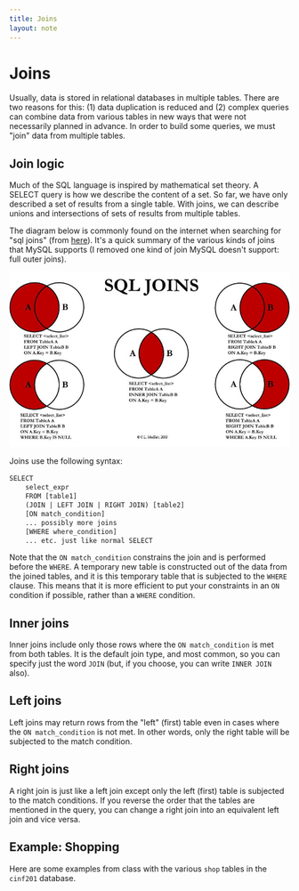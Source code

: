 ```yaml
---
title: Joins
layout: note
---
```


# Joins

Usually, data is stored in relational databases in multiple tables. There are two reasons for this: (1) data duplication is reduced and (2) complex queries can combine data from various tables in new ways that were not necessarily planned in advance. In order to build some queries, we must "join" data from multiple tables.

## Join logic

Much of the SQL language is inspired by mathematical set theory. A SELECT query is how we describe the content of a set. So far, we have only described a set of results from a single table. With joins, we can describe unions and intersections of sets of results from multiple tables.

The diagram below is commonly found on the internet when searching for "sql joins" (from [here](http://www.codeproject.com/Articles/33052/Visual-Representation-of-SQL-Joins)). It's a quick summary of the various kinds of joins that MySQL supports (I removed one kind of join MySQL doesn't support: full outer joins).

![SQL Joins](/images/joins.jpg)

Joins use the following syntax:

~~~
SELECT
    select_expr
    FROM [table1]
    (JOIN | LEFT JOIN | RIGHT JOIN) [table2]
    [ON match_condition]
    ... possibly more joins
    [WHERE where_condition]
    ... etc. just like normal SELECT
~~~

Note that the `ON match_condition` constrains the join and is performed before the `WHERE`. A temporary new table is constructed out of the data from the joined tables, and it is this temporary table that is subjected to the `WHERE` clause. This means that it is more efficient to put your constraints in an `ON` condition if possible, rather than a `WHERE` condition.

## Inner joins

Inner joins include only those rows where the `ON match_condition` is met from both tables. It is the default join type, and most common, so you can specify just the word `JOIN` (but, if you choose, you can write `INNER JOIN` also).

## Left joins

Left joins may return rows from the "left" (first) table even in cases where the `ON match_condition` is not met. In other words, only the right table will be subjected to the match condition.

## Right joins

A right join is just like a left join except only the left (first) table is subjected to the match conditions. If you reverse the order that the tables are mentioned in the query, you can change a right join into an equivalent left join and vice versa.

## Example: Shopping

Here are some examples from class with the various `shop` tables in the `cinf201` database.


